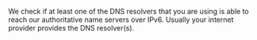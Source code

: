 We check if at least one of the DNS resolvers that you are using is able to reach our authoritative name servers over IPv6. Usually your internet provider provides the DNS resolver(s).
